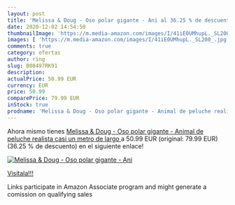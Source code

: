 ```yaml
---
layout: post
title: 'Melissa & Doug - Oso polar gigante - Ani al 36.25 % de descuento'
date: 2020-12-02 14:54:50
thumbnailImage: 'https://m.media-amazon.com/images/I/41iE0UMhupL._SL200_.jpg'
images: [ 'https://m.media-amazon.com/images/I/41iE0UMhupL._SL200_.jpg' ]
comments: true
category: ofertas
author: ring
slug: B08497RK91
description:
actualPrice: 50.99 EUR
currency: EUR
price: 50.99
comparePrice: 79.99 EUR
inStock: true
prodname: 'Melissa & Doug - Oso polar gigante - Animal de peluche realista  casi un metro de largo '
---
```


Ahora mismo tienes [Melissa & Doug - Oso polar gigante - Animal de peluche realista  casi un metro de largo ](https://www.amazon.es/dp/B08497RK91/?tag=tolees-21) a 50.99 EUR (original: 79.99 EUR) (36.25 %  de descuento) en el siguiente enlace!

[![Melissa & Doug - Oso polar gigante - Ani](https://m.media-amazon.com/images/I/41iE0UMhupL._SL200_.jpg)](https://www.amazon.es/dp/B08497RK91/?tag=tolees-21)

[Visítala!!!](https://www.amazon.es/dp/B08497RK91/?tag=tolees-21)

Links participate in Amazon Associate program and might generate a comission on qualifying sales
